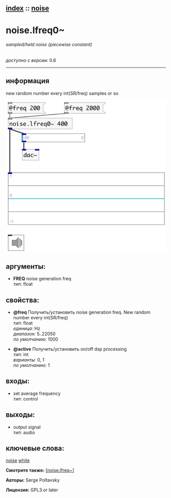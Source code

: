 [index](index.html) :: [noise](category_noise.html)
---

# noise.lfreq0~

###### sampled/held noise (piecewise constant)

*доступно с версии:* 0.6

---


## информация
new random number every int(SR/freq) samples or so


[![example](../examples/img/noise.lfreq0~.jpg)](../examples/pd/noise.lfreq0~.pd)



## аргументы:

* **FREQ**
noise generation freq<br>
_тип:_ float<br>





## свойства:

* **@freq** 
Получить/установить noise generation freq. New random number every int(SR/freq)<br>
_тип:_ float<br>
_единица:_ Hz<br>
_диапазон:_ 5..22050<br>
_по умолчанию:_ 1000<br>

* **@active** 
Получить/установить on/off dsp processing<br>
_тип:_ int<br>
_варианты:_ 0, 1<br>
_по умолчанию:_ 1<br>



## входы:

* set average frequency<br>
_тип:_ control



## выходы:

* output signal<br>
_тип:_ audio



## ключевые слова:

[noise](keywords/noise.html)
[white](keywords/white.html)



**Смотрите также:**
[\[noise.lfreq~\]](noise.lfreq~.html)




**Авторы:** Serge Poltavsky




**Лицензия:** GPL3 or later






